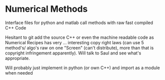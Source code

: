 # Numerical Methods

Interface files for python and matlab call methods with raw fast compiled C++ Code

Hesitant to git add the source C++ or even the machine readable code as Numerical Recipes has very ... interesting copy right laws (can use 5 method's/ algo's raw on one "Screen" (can't distribute), more than that is copyright infringement apparently). Will talk to Saul and see what's appropriate.

Will probably just implement in python (or own C++) and import as a module when needed
